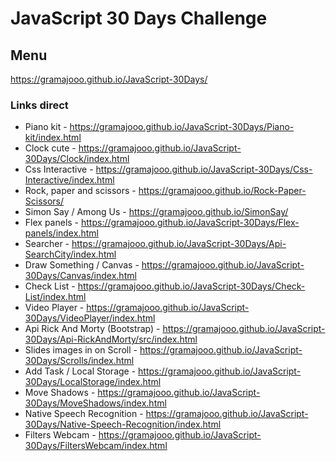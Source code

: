 # JavaScript 30 Days Challenge
## Menu
https://gramajooo.github.io/JavaScript-30Days/

### Links direct

* Piano kit - https://gramajooo.github.io/JavaScript-30Days/Piano-kit/index.html
* Clock cute - https://gramajooo.github.io/JavaScript-30Days/Clock/index.html
* Css Interactive - https://gramajooo.github.io/JavaScript-30Days/Css-Interactive/index.html
* Rock, paper and scissors - https://gramajooo.github.io/Rock-Paper-Scissors/
* Simon Say / Among Us - https://gramajooo.github.io/SimonSay/
* Flex panels - https://gramajooo.github.io/JavaScript-30Days/Flex-panels/index.html
* Searcher - https://gramajooo.github.io/JavaScript-30Days/Api-SearchCity/index.html
* Draw Something / Canvas - https://gramajooo.github.io/JavaScript-30Days/Canvas/index.html
* Check List - https://gramajooo.github.io/JavaScript-30Days/Check-List/index.html
* Video Player - https://gramajooo.github.io/JavaScript-30Days/VideoPlayer/index.html
* Api Rick And Morty (Bootstrap) - https://gramajooo.github.io/JavaScript-30Days/Api-RickAndMorty/src/index.html
* Slides images in on Scroll - https://gramajooo.github.io/JavaScript-30Days/Scrolls/index.html
* Add Task / Local Storage - https://gramajooo.github.io/JavaScript-30Days/LocalStorage/index.html
* Move Shadows - https://gramajooo.github.io/JavaScript-30Days/MoveShadows/index.html
* Native Speech Recognition - https://gramajooo.github.io/JavaScript-30Days/Native-Speech-Recognition/index.html
* Filters Webcam - https://gramajooo.github.io/JavaScript-30Days/FiltersWebcam/index.html